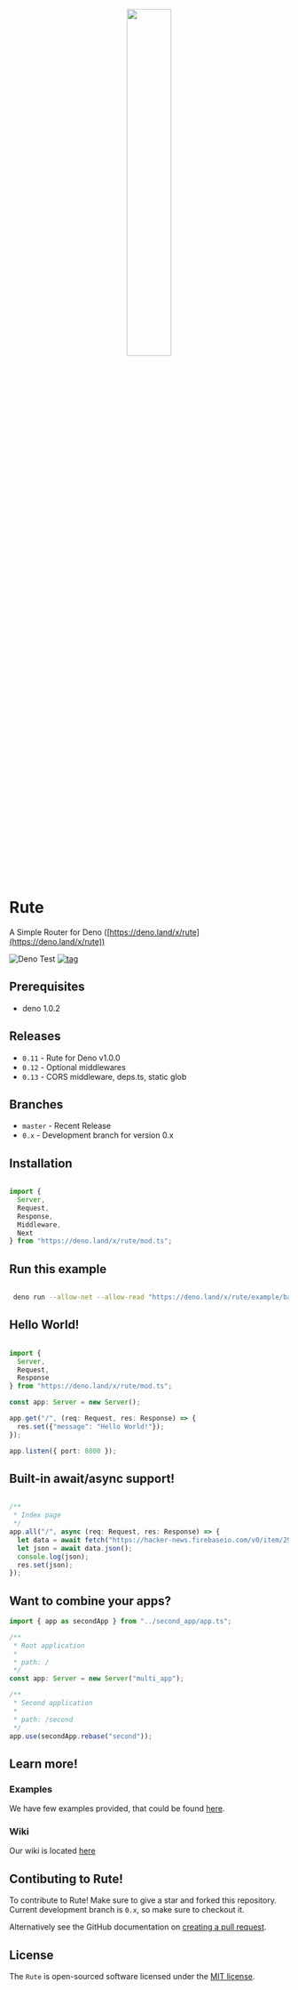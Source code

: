 <p align="center">
<image src="https://raw.githubusercontent.com/jabernardo/rute/master/assets/rute.png" width="40%" height="40%" />
</p>

# Rute
A Simple Router for Deno
([https://deno.land/x/rute](https://deno.land/x/rute))

![Deno Test](https://github.com/jabernardo/rute/workflows/Deno%20Test/badge.svg)
[![tag](https://img.shields.io/badge/deno-v1.0.0-green.svg)](https://github.com/denoland/deno)

## Prerequisites

- deno 1.0.2

## Releases

- `0.11` - Rute for Deno v1.0.0
- `0.12` - Optional middlewares
- `0.13` - CORS middleware, deps.ts, static glob

## Branches

- `master` - Recent Release
- `0.x` - Development branch for version 0.x

## Installation

```ts

import {
  Server,
  Request,
  Response,
  Middleware,
  Next
} from "https://deno.land/x/rute/mod.ts";

```

## Run this example

```sh

 deno run --allow-net --allow-read "https://deno.land/x/rute/example/basic/app.ts"

```

## Hello World!

```ts

import {
  Server,
  Request,
  Response
} from "https://deno.land/x/rute/mod.ts";

const app: Server = new Server();

app.get("/", (req: Request, res: Response) => {
  res.set({"message": "Hello World!"});
});

app.listen({ port: 8000 });

```

## Built-in await/async support!

```ts

/**
 * Index page
 */
app.all("/", async (req: Request, res: Response) => {
  let data = await fetch("https://hacker-news.firebaseio.com/v0/item/2921983.json?print=pretty");
  let json = await data.json();
  console.log(json);
  res.set(json);
});


```

## Want to combine your apps?

```ts
import { app as secondApp } from "../second_app/app.ts";

/**
 * Root application
 *
 * path: /
 */
const app: Server = new Server("multi_app");

/**
 * Second application
 *
 * path: /second
 */
app.use(secondApp.rebase("second"));
```

## Learn more!

### Examples

We have few examples provided, that could be found [here](https://github.com/jabernardo/rute/tree/master/example).


### Wiki

Our wiki is located [here](https://github.com/jabernardo/rute/wiki)

## Contibuting to Rute!
To contribute to Rute! Make sure to give a star and forked this repository. Current development branch is `0.x`, so make sure to checkout it.

Alternatively see the GitHub documentation on [creating a pull request](https://help.github.com/en/github/collaborating-with-issues-and-pull-requests/creating-a-pull-request).

## License
The `Rute` is open-sourced software licensed under the [MIT license](http://opensource.org/licenses/MIT).
